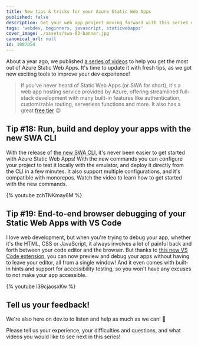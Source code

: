 ```yaml
---
title: New tips & tricks for your Azure Static Web Apps
published: false
description: Get your web app project moving forward with this series of practical videos on Azure Static Web Apps.
tags: 'webdev, beginners, javascript, staticwebapps'
cover_image: ./assets/swa-03-banner.jpg
canonical_url: null
id: 1087054
---
```


About a year ago, we published [a series of videos](https://aka.ms/StaticWebAppsTips) to help you get the most out of Azure Static Web Apps. It's time to update it with fresh tips, as we got new exciting tools to improve your dev experience!

> If you've never heard of Static Web Apps (or SWA for short), it's a web app hosting service provided by Azure, offering streamlined full-stack development with many built-in features like authentication, customizable routing, serverless functions and more. It also has a great [free tier](https://azure.microsoft.com/free/?WT.mc_id=javascript-0000-yolasors) 😉

## Tip #18: Run, build and deploy your apps with the new SWA CLI

With the release of [the new SWA CLI](https://github.com/Azure/static-web-apps-cli), it's never been easier to get started with Azure Static Web Apps! With the new commands you can configure your project to test it locally with the emulator, and deploy it directly from the CLI in a few minutes. It also support multiple configurations, and it's compatible with monorepos. Watch the video to learn how to get started with the new commands.

{% youtube zchTNKmay6M %}

## Tip #19: End-to-end browser debugging of your Static Web Apps with VS Code

I love web development, but when you're trying to debug your app, whether it's the HTML, CSS or JavaScript, it always involves a lot of painful back and forth between your code editor and the browser. But thanks to [this new VS Code extension](https://aka.ms/devtools-for-code), you can now preview and debug your apps without having to leave your editor, all from a single window! And it even comes with built-in hints and support for accessibility testing, so you won't have any excuses to not make your app accessible.

{% youtube l39cjaosxKw %}

## Tell us your feedback!

We're also here on dev.to to listen and help as much as we can! 🙂

Please tell us your experience, your difficulties and questions, and what videos you would like to see next in this series!
